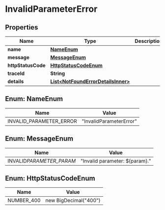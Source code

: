 # InvalidParameterError

## Properties

| Name               | Type                                                                      | Description | Notes      |
| ------------------ | ------------------------------------------------------------------------- | ----------- | ---------- |
| **name**           | [**NameEnum**](#NameEnum)                                                 |             |            |
| **message**        | [**MessageEnum**](#MessageEnum)                                           |             |            |
| **httpStatusCode** | [**HttpStatusCodeEnum**](#HttpStatusCodeEnum)                             |             |            |
| **traceId**        | **String**                                                                |             |            |
| **details**        | [**List&lt;NotFoundErrorDetailsInner&gt;**](NotFoundErrorDetailsInner.md) |             | [optional] |

## Enum: NameEnum

| Name                    | Value                             |
| ----------------------- | --------------------------------- |
| INVALID_PARAMETER_ERROR | &quot;InvalidParameterError&quot; |

## Enum: MessageEnum

| Name                     | Value                                    |
| ------------------------ | ---------------------------------------- |
| INVALID*PARAMETER_PARAM* | &quot;Invalid parameter: ${param}.&quot; |

## Enum: HttpStatusCodeEnum

| Name       | Value                           |
| ---------- | ------------------------------- |
| NUMBER_400 | new BigDecimal(&quot;400&quot;) |
